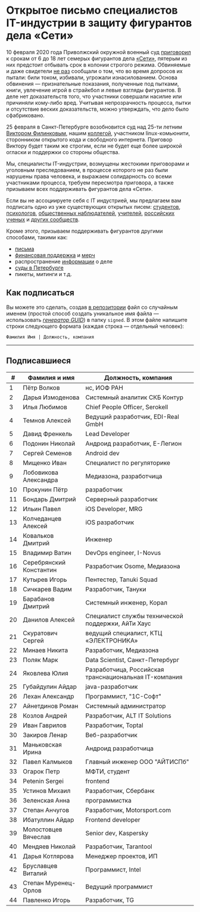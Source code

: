 # Открытое письмо специалистов IT-индустрии в защиту фигурантов дела «Сети» 

10 февраля 2020 года Приволжский окружной военный суд [приговорил](https://zona.media/news/2020/02/10/pnz18) к срокам от 6 до 18 лет семерых фигурантов дела [«Сети»](https://meduza.io/feature/2018/06/14/ya-sdalsya-prakticheski-srazu-kak-fsb-pod-pytkami-vybivaet-priznaniya-u-antifashistov), пятерым из них предстоит отбывать срок в колонии строгого режима. Обвиняемые и даже свидетели [не раз](https://twitter.com/sssmirnov/status/1226767770668404736) сообщали о том, что во время допросов их пытали: били током, избивали, угрожали изнасилованием. Основа обвинения — признательные показания, полученные под пытками, книги, увлечение игрой в страйкбол и левые взгляды фигурантов. В деле нет доказательств того, что участники совершали насилие или причиняли кому-либо вред. Учитывая непрозрачность процесса, пытки и отсутствие веских доказательств, можно утверждать, что дело было сфабриковано. 

25 февраля в Санкт-Петербурге возобновится суд над 25-ти летним [Виктором Филинковым](https://rupression.com/person/viktor-filinkov/), нашим [коллегой](https://github.com/RussianBruteForce), участником linux-комьюнити, сторонником открытого кода и свободного интернета. Приговор Виктору будет таким же строгим, если не будет еще более широкой огласки и поддержки со стороны общества. 

Мы, специалисты IT-индустрии, возмущены жестокими приговорами и уголовным преследованием, в процессе которого не раз были нарушены права человека, и выражаем солидарность со всеми участниками процесса, требуем пересмотра приговора, а также призываем всех поддерживать фигурантов дела «Сети». 

Если вы не ассоциируете себя с IT индустрией, мы предлагаем вам подписать одно из уже существующих открытых писем: [студентов](https://doxajournal.ru/support_networkcase), [психологов](https://docs.google.com/forms/d/e/1FAIpQLSfS7j5wJEcY3uggSpL4yp9YHuYKyVTrZLP_WBbnyytx5O9z-A/viewform), [общественных наблюдателей](https://www.facebook.com/story.php?story_fbid=2670390803075933&id=100003151178607), [учителей](https://pedagog-prof.org/novosti/privlech-vinovnykh-v-primenenii-pytok-zayavlenie-profsoyuza-uchitel-po-delu-seti), [российских ученых](http://scientific.ru/zayavlenie-po-delu-seti/) и [других сообществ](https://rupression.com/2020/02/15/we-are-network/).

Кроме этого, призываем поддерживать фигурантов другими способами, такими как: 
* [письма](http://rosuznik.org/arrests)
* [финансовая поддержка](https://rupression.com/support/) и [мерч](https://rupression.com/merch/)
* распространение [информации](https://rupression.com/kak-fsb-fabrikuet-delo-terrorizme-protiv-antifashistov-v-rossii/) о деле
* [суды в Петербурге](https://afisha.zona.media/)
* пикеты, митинги и т.д.

## Как подписаться

Вы можете это сделать, создав [в репозитории](https://github.com/developers-against-repressions/network-case) файл со случайным именем (простой способ создать уникальное имя файла — использовать *[генератор GUID](https://www.guidgenerator.com/online-guid-generator.aspx)*) в папку `signed`. В этом файле напишите строки
следующего формата (каждая строка — отдельный человек):
```
Фамилия Имя | Должность, компания
```

***

## Подписавшиеся

| #    | Фамилия и имя                      |  Должность, компания                    |
|------|------------------------------------|-----------------------------------------|
| 1    | Пётр Волков              | нс, ИОФ РАН                     |
| 2    | Дарья Измоденова    | Системный аналитик СКБ Контур |
| 3    | Илья Любимов            | Chief People Officer, Serokell          |
| 4    | Темнов Алексей        | Ведущий разработчик, EDI-Real GmbH |
| 5    | Давид Френкель        | Lead Developer                          |
| 6    | Подонин Николай      | Андроид разработчик, Е-Легион |
| 7    | Сергей Семенов        | Android dev                             |
| 8    | Мищенко Иван            | Специалист по регуляторике |
| 9    | Лобовикова Александра | Медиазона, разработчица |
| 10   | Прокунин Пётр          | разработчик                  |
| 11   | Бондарь Дмитрий      | Серверный разработчик |
| 12   | Ильин Павел              | iOS Developer, MRG                      |
| 13   | Колчеданцев Алексей | iOS разработчик              |
| 14   | Ковальков Дмитрий  | Инженер                          |
| 15   | Владимир Ватин        | DevOps engineer, I-Novus                |
| 16   | Серебрянский Константин | Разработчик Osome, Медиазона |
| 17   | Кутырев Игорь          | Пентестер, Tanuki Squad        |
| 18   | Сичкарев Вадим        | Разработчик, Тануки    |
| 19   | Барабанов Дмитрий  | Системный инженер, Корал |
| 20   | Данилов Алексей      | Специалист службы технической поддержки, АйТи Хаус |
| 21   | Скуратович Сергей  | ведущий специалист, КТЦ «ЭЛЕКТРОНИКА» |
| 22   | Минаев Никита          | Разработчик, Медиазона |
| 23   | Поляк Марк                | Data Scientist, Санкт-Петербург |
| 24   | Яковлева Юлия          | Разработчица, Российская транснациональная IT-компания |
| 25   | Губайдулин Айдар    | java-разработчик             |
| 26   | Лехан Александр      | Программист, "1С-Софт"  |
| 27   | Айнетдинов Роман    | Системный администратор |
| 28   | Козлов Андрей          | Разработчик, ALT IT Solutions |
| 29   | Иван Гаврилов          | Разработчик, Toptal          |
| 30   | Закиров Ленар          | Веб-разработчик           |
| 31   | Маньковская Ирина  | Андроид разработчица |
| 32   | Павел Калмыков        | Главный инженер ООО "АЙТИСПб" |
| 33   | Огарок Петр              | МФТИ, студент                |
| 34   | Petenin Sergei                     | frontend                                |
| 35   | Устинов Михаил        | Разработчик, Сбербанк |
| 36   | Зеленская Анна        | программистка              |
| 37   | Степан Анчугов        | Разработчик, Motorsport.com  |
| 38   | Ибатуллин Айдар      | Frontend developer                      |
| 39   | Молостовцев Вячеслав | Senior dev, Kaspersky                   |
| 40   | Мендяев Николай      | Разработчик, Tarantool       |
| 41   | Дарья Котлярова      | Менеджер проектов, ИП |
| 42   | Бруславцев Виталий | Программист, Intel           |
| 43   | Степан Муренец-Орлов | Ведущий программист   |
| 44   | Павленко Игорь        | Разработчик, TG              |
